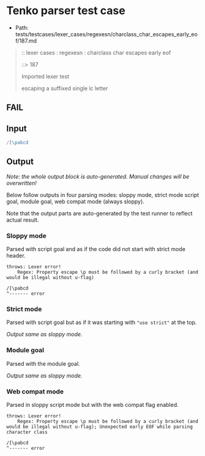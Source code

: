 # Tenko parser test case

- Path: tests/testcases/lexer_cases/regexesn/charclass_char_escapes_early_eof/187.md

> :: lexer cases : regexesn : charclass char escapes early eof
>
> ::> 187
>
> Imported lexer test
>
> escaping a suffixed single lc letter

## FAIL

## Input

`````js
/[\pabcd
`````

## Output

_Note: the whole output block is auto-generated. Manual changes will be overwritten!_

Below follow outputs in four parsing modes: sloppy mode, strict mode script goal, module goal, web compat mode (always sloppy).

Note that the output parts are auto-generated by the test runner to reflect actual result.

### Sloppy mode

Parsed with script goal and as if the code did not start with strict mode header.

`````
throws: Lexer error!
    Regex: Property escape \p must be followed by a curly bracket (and would be illegal without u-flag)

/[\pabcd
^------- error
`````

### Strict mode

Parsed with script goal but as if it was starting with `"use strict"` at the top.

_Output same as sloppy mode._

### Module goal

Parsed with the module goal.

_Output same as sloppy mode._

### Web compat mode

Parsed in sloppy script mode but with the web compat flag enabled.

`````
throws: Lexer error!
    Regex: Property escape \p must be followed by a curly bracket (and would be illegal without u-flag); Unexpected early EOF while parsing character class

/[\pabcd
^------- error
`````


